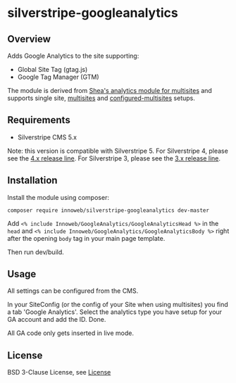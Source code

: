 # silverstripe-googleanalytics

## Overview

Adds Google Analytics to the site supporting:
* Global Site Tag (gtag.js)
* Google Tag Manager (GTM)

The module is derived from [Shea's analytics module for multisites](https://github.com/sheadawson/silverstripe-multisites-googleanalytics) and supports single site, [multisites](https://github.com/symbiote/silverstripe-multisites) and [configured-multisites](https://github.com/fromholdio/silverstripe-configured-multisites) setups.

## Requirements

* Silverstripe CMS 5.x

Note: this version is compatible with Silverstripe 5. 
For Silverstripe 4, please see the [4.x release line](https://github.com/xini/silverstripe-sitemap/tree/4).
For Silverstripe 3, please see the [3.x release line](https://github.com/xini/silverstripe-sitemap/tree/3).

## Installation

Install the module using composer:

```
composer require innoweb/silverstripe-googleanalytics dev-master
```

Add `<% include Innoweb/GoogleAnalytics/GoogleAnalyticsHead %>` in the `head` and `<% include Innoweb/GoogleAnalytics/GoogleAnalyticsBody %>` right after the opening `body` tag in your 
main page template.

Then run dev/build.

## Usage

All settings can be configured from the CMS.

In your SiteConfig (or the config of your Site when using multisites) you find a tab 'Google Analytics'. Select the analytics type you have setup for your GA account and add the ID. Done.

All GA code only gets inserted in live mode.

## License

BSD 3-Clause License, see [License](license.md)
